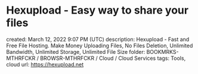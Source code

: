 # Hexupload - Easy way to share your files

created: March 12, 2022 9:07 PM (UTC)
description: Hexupload - Fast and Free File Hosting. Make Money Uploading Files, No Files Deletion, Unlimited Bandwidth, Unlimited Storage, Unlimited File Size
folder: BOOKMRKS-MTHRFCKR / BROWSR-MTHRFCKR / Cloud / Cloud Services
tags: Tools, cloud
url: https://hexupload.net